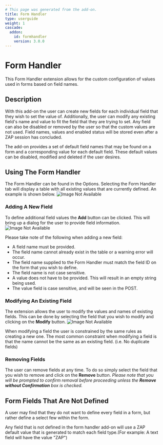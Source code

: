 ```yaml
---
# This page was generated from the add-on.
title: Form Handler
type: userguide
weight: 1
cascade:
  addon:
    id: formhandler
    version: 3.0.0
---
```


# Form Handler

This Form Handler extension allows for the custom configuration of values used in forms based on field names.

## Description

With this add-on the user can create new fields for each individual field that they wish to set the
value of. Additionally, the user can modify any existing field's name and value to fit the field that
they are trying to set. Any field can also be disabled or removed by the user so that the custom values
are not used. Field names, values and enabled status will be stored even after a ZAP session has
concluded.

The add-on provides a set of default field names that may be found on a form and a corresponding
value for each default field. These default values can be disabled, modified and deleted if the
user desires.

## Using The Form Handler

The Form Handler can be found in the Options. Selecting the Form Handler tab will display a table
with all existing values that are currently defined. An example is shown below.
![Image Not Available](/docs/desktop/addons/form-handler/images/formHandlerTable.PNG)

### Adding A New Field

To define additional field values the **Add** button can be clicked. This will bring up a dialog
for the user to provide field information.
![Image Not Available](/docs/desktop/addons/form-handler/images/formHandlerAddDialog.PNG)

Please take note of the following when adding a new field:

* A field name must be provided.
* The field name cannot already exist in the table or a warning error will occur.
* The field name supplied to the Form Handler must match the field ID on the form that you wish to define.
* The field name is not case sensitive.
* A value does not have to be provided. This will result in an empty string being used.
* The value field is case sensitive, and will be seen in the POST.


### Modifying An Existing Field

The extension allows the user to modify the values and names of existing fields. This can be done
by selecting the field that you wish to modify and clicking on the **Modify** button.
![Image Not Available](/docs/desktop/addons/form-handler/images/formHandlerModDialog.PNG)

When modifying a field the user is constrained by the same rules as creating a new one. The most
common constraint when modifying a field is that the name cannot be the same as an existing field.
(i.e. No duplicate fields)

### Removing Fields

The user can remove fields at any time. To do so simply select the field that you wish to remove and
click on the **Remove** button. *Please note that you will be prompted to confirm removal before
proceeding unless the **Remove without Confirmation** box is checked.*

## Form Fields That Are Not Defined

A user may find that they do not want to define every field in a form, but rather define a select few within
the form.

Any field that is not defined in the form handler add-on will use a ZAP default value that is generated to match
each field type.(For example: A text field will have the value "ZAP")
